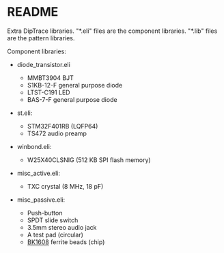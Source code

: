 README
======

Extra DipTrace libraries. "\*.eli" files are the component libraries. "\*.lib" files are the pattern libraries. 

Component libraries: 

* diode_transistor.eli
  - MMBT3904 BJT
  - S1KB-12-F general purpose diode
  - LTST-C191 LED
  - BAS-7-F general purpose diode 

* st.eli: 
  - STM32F401RB (LQFP64)
  - TS472 audio preamp

* winbond.eli: 
  - W25X40CLSNIG (512 KB SPI flash memory)

* misc_active.eli:
  - TXC crystal (8 MHz, 18 pF)

* misc_passive.eli:
  - Push-button
  - SPDT slide switch
  - 3.5mm stereo audio jack
  - A test pad (circular)
  - [BK1608](http://www.yuden.co.jp/productdata/catalog/en/mlci07_e.pdf) ferrite beads (chip)

